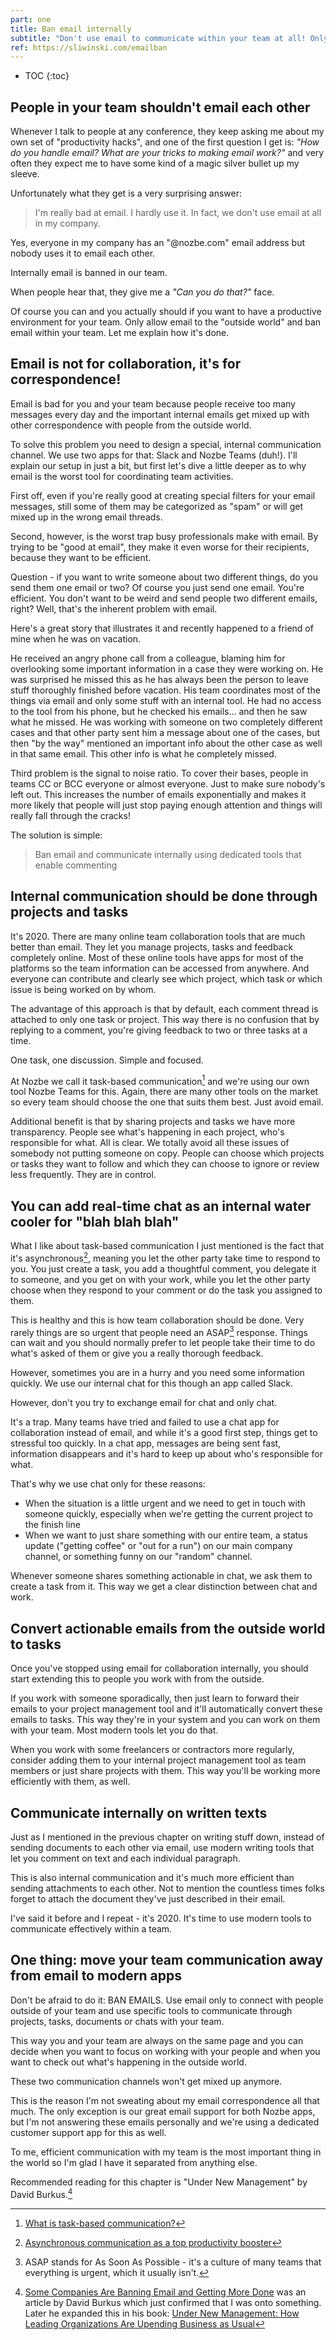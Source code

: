 ```yaml
---
part: one
title: Ban email internally
subtitle: "Don't use email to communicate within your team at all! Only with the outside world!"
ref: https://sliwinski.com/emailban
---
```


* TOC
{:toc}

## People in your team shouldn't email each other

Whenever I talk to people at any conference, they keep asking me about my own set of "productivity hacks", and one of the first question I get is: *"How do you handle email? What are your tricks to making email work?"* and very often they expect me to have some kind of a magic silver bullet up my sleeve.

Unfortunately what they get is a very surprising answer:

> I'm really bad at email. I hardly use it. In fact, we don't use email at all in my company.

Yes, everyone in my company has an "@nozbe.com" email address but nobody uses it to email each other.

Internally email is banned in our team.

When people hear that, they give me a *"Can you do that?"* face. 

Of course you can and you actually should if you want to have a productive environment for your team. Only allow email to the "outside world" and ban email within your team. Let me explain how it's done.

## Email is not for collaboration, it's for correspondence!

Email is bad for you and your team because people receive too many messages every day and the important internal emails get mixed up with other correspondence with people from the outside world.

To solve this problem you need to design a special, internal communication channel. We use two apps for that: Slack and Nozbe Teams (duh!). I'll explain our setup in just a bit, but first let's dive a little deeper as to why email is the worst tool for coordinating team activities.

First off, even if you're really good at creating special filters for your email messages, still some of them may be categorized as "spam" or will get mixed up in the wrong email threads.

Second, however, is the worst trap busy professionals make with email. By trying to be "good at email", they make it even worse for their recipients, because they want to be efficient.

Question - if you want to write someone about two different things, do you send them one email or two? Of course you just send one email. You're efficient. You don't want to be weird and send people two different emails, right? Well, that's the inherent problem with email.

Here's a great story that illustrates it and recently happened to a friend of mine when he was on vacation.

He received an angry phone call from a colleague, blaming him for overlooking some important information in a case they were working on. He was surprised he missed this as he has always been the person to leave stuff thoroughly finished before vacation. His team coordinates most of the things via email and only some stuff with an internal tool. He had no access to the tool from his phone, but he checked his emails... and then he saw what he missed. He was working with someone on two completely different cases and that other party sent him a message about one of the cases, but then "by the way" mentioned an important info about the other case as well in that same email. This other info is what he completely missed.

Third problem is the signal to noise ratio. To cover their bases, people in teams CC or BCC everyone or almost everyone. Just to make sure nobody's left out. This increases the number of emails exponentially and makes it more likely that people will just stop paying enough attention and things will really fall through the cracks!

The solution is simple:

> Ban email and communicate internally using dedicated tools that enable commenting

## Internal communication should be done through projects and tasks

It's 2020. There are many online team collaboration tools that are much better than email. They let you manage projects, tasks and feedback completely online. Most of these online tools have apps for most of the platforms so the team information can be accessed from anywhere. And everyone can contribute and clearly see which project, which task or which issue is being worked on by whom.

The advantage of this approach is that by default, each comment thread is attached to only one task or project. This way there is no confusion that by replying to a comment, you're giving feedback to two or three tasks at a time.

One task, one discussion. Simple and focused.

At Nozbe we call it task-based communication[^1] and we're using our own tool Nozbe Teams for this. Again, there are many other tools on the market so every team should choose the one that suits them best. Just avoid email.

Additional benefit is that by sharing projects and tasks we have more transparency. People see what's happening in each project, who's responsible for what. All is clear. We totally avoid all these issues of somebody not putting someone on copy. People can choose which projects or tasks they want to follow and which they can choose to ignore or review less frequently. They are in control.

## You can add real-time chat as an internal water cooler for "blah blah blah"

What I like about task-based communication I just mentioned is the fact that it's asynchronous[^2], meaning you let the other party take time to respond to you. You just create a task, you add a thoughtful comment, you delegate it to someone, and you get on with your work, while you let the other party choose when they respond to your comment or do the task you assigned to them.

This is healthy and this is how team collaboration should be done. Very rarely things are so urgent that people need an ASAP[^3] response. Things can wait and you should normally prefer to let people take their time to do what's asked of them or give you a really thorough feedback.

However, sometimes you are in a hurry and you need some information quickly. We use our internal chat for this though an app called Slack.

However, don't you try to exchange email for chat and only chat.

It's a trap. Many teams have tried and failed to use a chat app for collaboration instead of email, and while it's a good first step, things get to stressful too quickly. In a chat app, messages are being sent fast, information disappears and it's hard to keep up about who's responsible for what.

That's why we use chat only for these reasons:

- When the situation is a little urgent and we need to get in touch with someone quickly, especially when we're getting the current project to the finish line
- When we want to just share something with our entire team, a status update ("getting coffee" or "out for a run") on our main company channel, or something funny on our "random" channel.

Whenever someone shares something actionable in chat, we ask them to create a task from it. This way we get a clear distinction between chat and work.

## Convert actionable emails from the outside world to tasks

Once you've stopped using email for collaboration internally, you should start extending this to people you work with from the outside.

If you work with someone sporadically, then just learn to forward their emails to your project management tool and it'll automatically convert these emails to tasks. This way they're in your system and you can work on them with your team. Most modern tools let you do that.

When you work with some freelancers or contractors more regularly, consider adding them to your internal project management tool as team members or just share projects with them. This way you'll be working more efficiently with them, as well.

## Communicate internally on written texts

Just as I mentioned in the previous chapter on writing stuff down, instead of sending documents to each other via email, use modern writing tools that let you comment on text and each individual paragraph.

This is also internal communication and it's much more efficient than sending attachments to each other. Not to mention the countless times folks forget to attach the document they've just described in their email.

I've said it before and I repeat - it's 2020. It's time to use modern tools to communicate effectively within a team.

## One thing: move your team communication away from email to modern apps

Don't be afraid to do it: BAN EMAILS. Use email only to connect with people outside of your team and use specific tools to communicate through projects, tasks, documents or chats with your team.

This way you and your team are always on the same page and you can decide when you want to focus on working with your people and when you want to check out what's happening in the outside world.

These two communication channels won't get mixed up anymore.

This is the reason I'm not sweating about my email correspondence all that much. The only exception is our great email support for both Nozbe apps, but I'm not answering these emails personally and we're using a dedicated customer support app for this as well.

To me, efficient communication with my team is the most important thing in the world so I'm glad I have it separated from anything else.

Recommended reading for this chapter is "Under New Management" by David Burkus.[^4]

[^1]: [What is task-based communication?](https://nozbe.com/blog/task-based-communication)
[^2]: [Asynchronous communication as a top productivity booster](https://nozbe.com/blog/asynchronous/)
[^3]: ASAP stands for As Soon As Possible - it's a culture of many teams that everything is urgent, which it usually isn't.
[^4]: [Some Companies Are Banning Email and Getting More Done](https://hbr.org/2016/06/some-companies-are-banning-email-and-getting-more-done) was an article by David Burkus which just confirmed that I was onto something. Later he expanded this in his book: [Under New Management: How Leading Organizations Are Upending Business as Usual](https://davidburkus.com/books/under-new-management/)